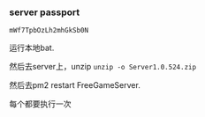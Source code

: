 ### server passport

`mWf7TpbOzLh2mhGkSb0N`

运行本地bat.

然后去server上，unzip `unzip -o Server1.0.524.zip`

然后去pm2 restart FreeGameServer.

每个都要执行一次
